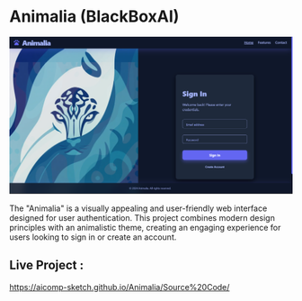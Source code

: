 # Animalia (BlackBoxAI)

![My Screenshot](Images/Image1.PNG)

The "Animalia" is a visually appealing and user-friendly web interface designed for user authentication. This project combines modern design principles with an animalistic theme, creating an engaging experience for users looking to sign in or create an account.

## Live Project :
https://aicomp-sketch.github.io/Animalia/Source%20Code/
